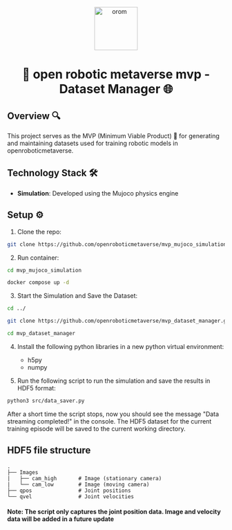 
<p align="center">
  <a href="https://www.openroboticmetaverse.org">
    <img alt="orom" src="https://raw.githubusercontent.com/openroboverse/knowledge-base/main/docs/assets/icon.png" width="100" />
  </a>
</p>
<h1 align="center">
  🤖 open robotic metaverse mvp - Dataset Manager 🌐
</h1>

## Overview 🔍

This project serves as the MVP (Minimum Viable Product) 🚀 for generating and maintaining datasets used for training robotic models in openroboticmetaverse.

## Technology Stack 🛠️

- **Simulation**: Developed using the Mujoco physics engine


## Setup ⚙️

1. Clone the repo:
```bash
git clone https://github.com/openroboticmetaverse/mvp_mujoco_simulation.git
```

2. Run container:
```bash
cd mvp_mujoco_simulation
```
```bash
docker compose up -d
```

3. Start the Simulation and Save the Dataset:

```bash
cd ../
```
```bash
git clone https://github.com/openroboticmetaverse/mvp_dataset_manager.git
```
```bash
cd mvp_dataset_manager
```

4. Install the following python libraries in a new python virtual environment:
    - h5py
    - numpy

5. Run the following script to run the simulation and save the results in HDF5 format:
```bash
python3 src/data_saver.py
```

After a short time the script stops, now you should see the message "Data streaming completed!" in the console. The HDF5 dataset for the current training episode will be saved to the current working directory.

## HDF5 file structure

```
.
├── Images             
|   ├── cam_high       # Image (stationary camera)
|   └── cam_low        # Image (moving camera)
├── qpos               # Joint positions
└── qvel               # Joint velocities

```

#### Note: The script only captures the joint position data. Image and velocity data will be added in a future update
